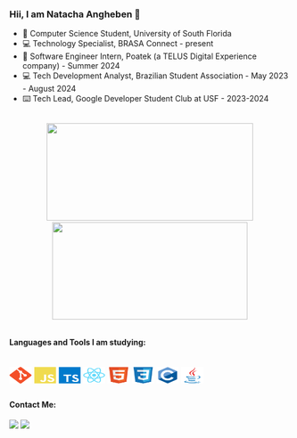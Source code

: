 ### Hii, I am Natacha Angheben 👋

- 🔭 Computer Science Student, University of South Florida
- 💻 Technology Specialist, BRASA Connect - present
- 💼 Software Engineer Intern, Poatek (a TELUS Digital Experience company) - Summer 2024
- 💻 Tech Development Analyst, Brazilian Student Association - May 2023 - August 2024
- ⌨️ Tech Lead, Google Developer Student Club at USF - 2023-2024

##
<div align="center">
  <img height="175em" width="370em" src="https://github-readme-stats-virid-three-89.vercel.app/api?username=tachax&show_icons=true&theme=catppuccin_latte&rank_icon=github"/>
  <img height="175em" width="350em" src="https://github-readme-stats-virid-three-89.vercel.app/api/top-langs/?username=tachax&layout=compact&langs_count=7&theme=catppuccin_latte"/>
</div>

##

#### Languages and Tools I am studying:
<div style="display: inline_block"><br>
  <img align="center" alt="Tacha-Git" height="30" width="40" src="https://raw.githubusercontent.com/devicons/devicon/master/icons/git/git-original.svg">
  <img align="center" alt="Tacha-Js" height="30" width="40" src="https://raw.githubusercontent.com/devicons/devicon/master/icons/javascript/javascript-plain.svg">
  <img align="center" alt="Tacha-Ts" height="30" width="40" src="https://raw.githubusercontent.com/devicons/devicon/master/icons/typescript/typescript-plain.svg">
  <img align="center" alt="Tacha-React" height="30" width="40" src="https://raw.githubusercontent.com/devicons/devicon/master/icons/react/react-original.svg">
  <img align="center" alt="Tacha-HTML" height="30" width="40" src="https://raw.githubusercontent.com/devicons/devicon/master/icons/html5/html5-original.svg">
  <img align="center" alt="Tacha-CSS" height="30" width="40" src="https://raw.githubusercontent.com/devicons/devicon/master/icons/css3/css3-original.svg">
  <img align="center" alt="Tacha-CSS" height="30" width="40" src="https://raw.githubusercontent.com/devicons/devicon/master/icons/c/c-original.svg">
  <img align="center" alt="Tacha-CSS" height="30" width="40" src="https://raw.githubusercontent.com/devicons/devicon/master/icons/java/java-original.svg">
</div>

##

#### Contact Me:
 <div>
   <a href="https://www.linkedin.com/in/natachapangheben" target="_blank"><img src="https://img.shields.io/badge/-LinkedIn-%230077B5?style=for-the-badge&logo=linkedin&logoColor=white" target="_blank"></a>
    <a href = "mailto:npangheben@outlook.com"><img src="https://img.shields.io/badge/Email-0078D4?style=for-the-badge&logo=microsoft-outlook&logoColor=white" target="_blank"></a>
<!--     <a href = "https://portifolionat.netlify.app/media/Natacha-resume.pdf"><img src="https://img.shields.io/badge/-Resume-DD4B39?style=for-the-badge&logo=readdotcv&logoColor=white" target="_blank"></a> -->
 </div>

<!--
![Snake animation](https://github.com/tachax/tachax/blob/output/github-contribution-grid-snake.svg)
-->
